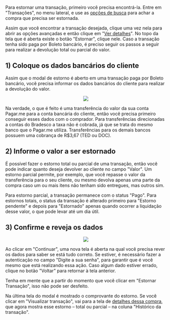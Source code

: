 Para estornar uma transação, primeiro você precisa encontrá-la. Entre em "Transações", no menu lateral, e use as [opções de busca](https://github.com/pagarme/Manual-Pilot-Alfa/blob/master/Transacoes/Encontrando%20transa%C3%A7%C3%B5es.md) para achar a compra que precisa ser estornada. 

Assim que você encontrar a transação desejada, clique uma vez nela para abrir as opções avançadas e então clique em "[Ver detalhes](https://pagarme.github.io/Manual-NovaDashboard-Alfa/Vendo%20os%20detalhes%20de%20uma%20transa%C3%A7%C3%A3o)". No topo da tela que é aberta existe o botão "Estornar", clique nele. Caso a transação tenha sido paga por Boleto bancário, é preciso seguir os passos a seguir para realizar a devolução total ou parcial do valor.

## 1) Coloque os dados bancários do cliente 

Assim que o modal de estorno é aberto em uma transação paga por Boleto bancário, você precisa informar os dados bancários do cliente para realizar a devolução do valor.  

<p align="center" > <img src="img/Transações/Estornando Transacoes Boleto/modalEstorno.png" /> </p>

Na verdade, o que é feito é uma transferência do valor da sua conta Pagar.me para a conta bancária do cliente, então você precisa primeiro conseguir esses dados com o comprador. Para transferências direcionadas a contas do Bradesco a taxa não é cobrada, já que se trata do mesmo banco que o Pagar.me utiliza. Transferências para os demais bancos possuem uma cobrança de R$3,67 (TED ou DOC). 

## 2) Informe o valor a ser estornado 

É possível fazer o estorno total ou parcial de uma transação, então você pode indicar quanto deseja devolver ao cliente no campo "Valor". Um estorno parcial permite, por exemplo, que você repasse o valor da transferência para o seu cliente, ou mesmo devolva apenas uma parte da compra caso um ou mais itens não tenham sido entregues, mas outros sim. 

Para estorno parcial, a transação permanece com o status "Pago". Para estornos totais, o status da transação é alterado primeiro para "Estorno pendente" e depois para "Estornado" apenas quando ocorrer a liquidação desse valor, o que pode levar até um dia útil.

## 3) Confirme e reveja os dados 

<p align="center" > <img src="img/Transações/Estornando Transacoes Boleto/modalConfirmacao.png" /> </p>

Ao clicar em "Continuar", uma nova tela é aberta na qual você precisa rever os dados para saber se está tudo correto. Se estiver, é necessário fazer a autenticação no campo "Digite a sua senha", para garantir que é você mesmo que está realizando essa ação. Caso algum dado estiver errado, clique no botão "Voltar" para retornar à tela anterior. 

Tenha em mente que a partir do momento que você clicar em "Estornar Transação", isso não pode ser desfeito. 

Na última tela do modal é mostrado o comprovante do estorno. Se você clicar em "Visualizar transação", vai para a tela de [detalhes dessa compra](https://pagarme.github.io/Manual-NovaDashboard-Alfa/Vendo%20os%20detalhes%20de%20uma%20transa%C3%A7%C3%A3o), que agora mostra esse estorno – total ou parcial – na coluna "Histórico da transação".  
